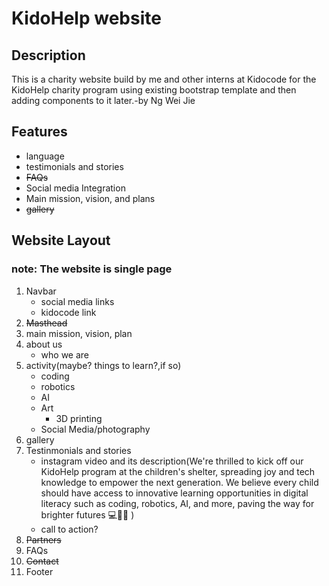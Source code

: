 # KidoHelp website

## Description
This is a charity website build by me and other interns at Kidocode for the KidoHelp charity program using existing bootstrap template and then adding components to it later.-by Ng Wei Jie

## Features
* language
* testimonials and stories
* ~~FAQs~~
* Social media Integration
* Main mission, vision, and plans
* ~~gallery~~

## Website Layout
### note: The website is single page
1. Navbar
    - social media links
    - kidocode link
2. ~~Masthead~~
3. main mission, vision, plan
4. about us
    - who we are
5. activity(maybe? things to learn?,if so)
    - coding
    - robotics
    - AI
    - Art
        - 3D printing
    - Social Media/photography
6. gallery
7. Testinmonials and stories
    - instagram video and its description(We're thrilled to kick off our KidoHelp program at the children's shelter, spreading joy and tech knowledge to empower the next generation. We believe every child should have access to innovative learning opportunities in digital literacy such as coding, robotics, AI, and more, paving the way for brighter futures 💻🤖🌟
)
    - call to action?
8. ~~Partners~~
9. FAQs
10. ~~Contact~~
11. Footer
